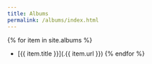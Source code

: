 ```yaml
---
title: Albums
permalink: /albums/index.html
---
```


{% for item in site.albums %}
  - [{{ item.title }}](.{{ item.url }})
{% endfor %}
